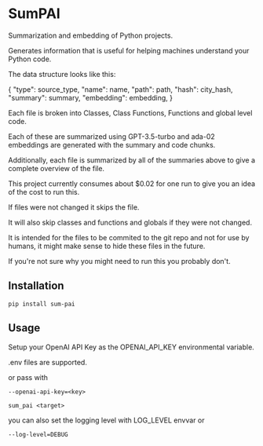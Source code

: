 # SumPAI
Summarization and embedding of Python projects.

Generates information that is useful for helping machines understand your Python code.

The data structure looks like this:

{
    "type": source_type,
    "name": name,
    "path": path,
    "hash": city_hash,
    "summary": summary,
    "embedding": embedding,
}

Each file is broken into Classes, Class Functions,
Functions and global level code.

Each of these are summarized using GPT-3.5-turbo and ada-02 embeddings are generated with the summary and code chunks.

Additionally, each file is summarized by all of the summaries above to give a complete overview of the file.

This project currently consumes about $0.02 for one run to give you an idea of the cost to run this.

If files were not changed it skips the file.

It will also skip classes and functions and globals if they were not changed.

It is intended for the files to be commited to the git repo and not for use by humans, it might make sense to hide these files in the future.

If you're not sure why you might need to run this you probably don't.

## Installation

```
pip install sum-pai
```

## Usage

Setup your OpenAI API Key as the OPENAI_API_KEY environmental variable.

.env files are supported.

or pass with 

`--openai-api-key=<key>`

```
sum_pai <target>
```

you can also set the logging level with LOG_LEVEL envvar or 

`--log-level=DEBUG`
